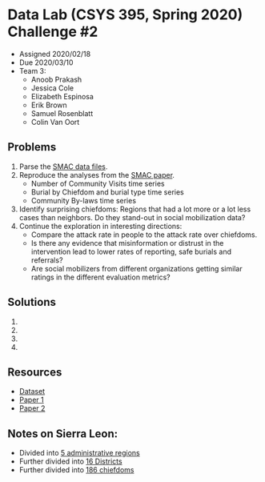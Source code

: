# Data Lab (CSYS 395, Spring 2020) Challenge #2
- Assigned 2020/02/18
- Due 2020/03/10
- Team 3:
  - Anoob Prakash
  - Jessica Cole
  - Elizabeth Espinosa
  - Erik Brown
  - Samuel Rosenblatt
  - Colin Van Oort


## Problems
 1. Parse the [SMAC data files](https://figshare.com/articles/Social_Mobilization_Action_Consortium_Community_Engagement_data_from_the_2014-2016_Sierra_Leone_Ebola_outbreak/8247002).
 2. Reproduce the analyses from the [SMAC paper](https://www.biorxiv.org/content/10.1101/661959v1).
    - Number of Community Visits time series
    - Burial by Chiefdom and burial type time series
    - Community By-laws time series
 3. Identify surprising chiefdoms: Regions that had a lot more or a lot less cases than neighbors.
 Do they stand-out in social mobilization data?
 4. Continue the exploration in interesting directions:
    - Compare the attack rate in people to the attack rate over chiefdoms.
    - Is there any evidence that misinformation or distrust in the intervention lead to
lower rates of reporting, safe burials and referrals?
    - Are social mobilizers from different organizations getting similar ratings in the
different evaluation metrics?

## Solutions
 1.
 2.
 3.
 4.

## Resources
 - [Dataset](https://figshare.com/articles/Social_Mobilization_Action_Consortium_Community_Engagement_data_from_the_2014-2016_Sierra_Leone_Ebola_outbreak/8247002)
 - [Paper 1](https://www.biorxiv.org/content/10.1101/661959v1)
 - [Paper 2](https://www.pnas.org/content/113/16/4488)
 
## Notes on Sierra Leon:
 - Divided into [5 administrative regions](https://en.wikipedia.org/wiki/Provinces_of_Sierra_Leone)
 - Further divided into [16 Districts](https://en.wikipedia.org/wiki/Districts_of_Sierra_Leone)
 - Further divided into [186 chiefdoms](https://en.wikipedia.org/wiki/Chiefdoms_of_Sierra_Leone)